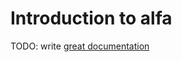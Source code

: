 # Introduction to alfa

TODO: write [great documentation](http://jacobian.org/writing/great-documentation/what-to-write/)
